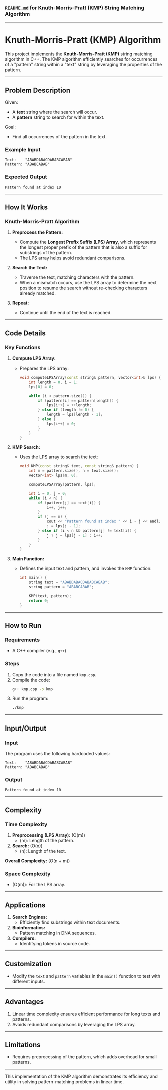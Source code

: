 ### `README.md` for Knuth-Morris-Pratt (KMP) String Matching Algorithm

---

# **Knuth-Morris-Pratt (KMP) Algorithm**

This project implements the **Knuth-Morris-Pratt (KMP)** string matching algorithm in C++. The KMP algorithm efficiently searches for occurrences of a "pattern" string within a "text" string by leveraging the properties of the pattern.

---

## **Problem Description**

Given:
- A **text** string where the search will occur.
- A **pattern** string to search for within the text.

Goal:
- Find all occurrences of the pattern in the text.

### **Example Input**

```plaintext
Text:    "ABABDABACDABABCABAB"
Pattern: "ABABCABAB"
```

### **Expected Output**

```plaintext
Pattern found at index 10
```

---

## **How It Works**

### **Knuth-Morris-Pratt Algorithm**

1. **Preprocess the Pattern:**
   - Compute the **Longest Prefix Suffix (LPS) Array**, which represents the longest proper prefix of the pattern that is also a suffix for substrings of the pattern.
   - The LPS array helps avoid redundant comparisons.

2. **Search the Text:**
   - Traverse the text, matching characters with the pattern.
   - When a mismatch occurs, use the LPS array to determine the next position to resume the search without re-checking characters already matched.

3. **Repeat:**
   - Continue until the end of the text is reached.

---

## **Code Details**

### **Key Functions**

1. **Compute LPS Array:**
   - Prepares the LPS array:
     ```cpp
     void computeLPSArray(const string& pattern, vector<int>& lps) {
         int length = 0, i = 1;
         lps[0] = 0;

         while (i < pattern.size()) {
             if (pattern[i] == pattern[length]) {
                 lps[i++] = ++length;
             } else if (length != 0) {
                 length = lps[length - 1];
             } else {
                 lps[i++] = 0;
             }
         }
     }
     ```

2. **KMP Search:**
   - Uses the LPS array to search the text:
     ```cpp
     void KMP(const string& text, const string& pattern) {
         int m = pattern.size(), n = text.size();
         vector<int> lps(m, 0);

         computeLPSArray(pattern, lps);

         int i = 0, j = 0;
         while (i < n) {
             if (pattern[j] == text[i]) {
                 i++, j++;
             }
             if (j == m) {
                 cout << "Pattern found at index " << i - j << endl;
                 j = lps[j - 1];
             } else if (i < n && pattern[j] != text[i]) {
                 j ? j = lps[j - 1] : i++;
             }
         }
     }
     ```

3. **Main Function:**
   - Defines the input text and pattern, and invokes the `KMP` function:
     ```cpp
     int main() {
         string text = "ABABDABACDABABCABAB";
         string pattern = "ABABCABAB";

         KMP(text, pattern);
         return 0;
     }
     ```

---

## **How to Run**

### **Requirements**
- A C++ compiler (e.g., `g++`)

### **Steps**
1. Copy the code into a file named `kmp.cpp`.
2. Compile the code:
   ```bash
   g++ kmp.cpp -o kmp
   ```
3. Run the program:
   ```bash
   ./kmp
   ```

---

## **Input/Output**

### **Input**
The program uses the following hardcoded values:
```plaintext
Text:    "ABABDABACDABABCABAB"
Pattern: "ABABCABAB"
```

### **Output**
```plaintext
Pattern found at index 10
```

---

## **Complexity**

### **Time Complexity**
1. **Preprocessing (LPS Array):** \(O(m)\)  
   - \(m\): Length of the pattern.
2. **Search:** \(O(n)\)  
   - \(n\): Length of the text.

**Overall Complexity:** \(O(n + m)\)

### **Space Complexity**
- \(O(m)\): For the LPS array.

---

## **Applications**

1. **Search Engines:**
   - Efficiently find substrings within text documents.
2. **Bioinformatics:**
   - Pattern matching in DNA sequences.
3. **Compilers:**
   - Identifying tokens in source code.

---

## **Customization**

- Modify the `text` and `pattern` variables in the `main()` function to test with different inputs.

---

## **Advantages**

1. Linear time complexity ensures efficient performance for long texts and patterns.
2. Avoids redundant comparisons by leveraging the LPS array.

---

## **Limitations**

- Requires preprocessing of the pattern, which adds overhead for small patterns.

---

This implementation of the KMP algorithm demonstrates its efficiency and utility in solving pattern-matching problems in linear time.